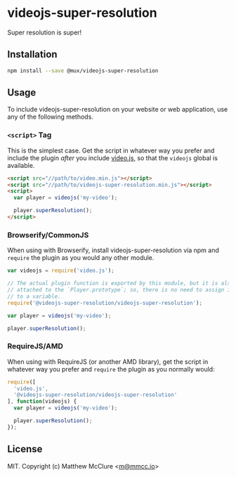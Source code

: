 # videojs-super-resolution

Super resolution is super!

## Installation

```sh
npm install --save @mux/videojs-super-resolution
```

## Usage

To include videojs-super-resolution on your website or web application, use any of the following methods.

### `<script>` Tag

This is the simplest case. Get the script in whatever way you prefer and include the plugin _after_ you include [video.js][videojs], so that the `videojs` global is available.

```html
<script src="//path/to/video.min.js"></script>
<script src="//path/to/videojs-super-resolution.min.js"></script>
<script>
  var player = videojs('my-video');

  player.superResolution();
</script>
```

### Browserify/CommonJS

When using with Browserify, install videojs-super-resolution via npm and `require` the plugin as you would any other module.

```js
var videojs = require('video.js');

// The actual plugin function is exported by this module, but it is also
// attached to the `Player.prototype`; so, there is no need to assign it
// to a variable.
require('@videojs-super-resolution/videojs-super-resolution');

var player = videojs('my-video');

player.superResolution();
```

### RequireJS/AMD

When using with RequireJS (or another AMD library), get the script in whatever way you prefer and `require` the plugin as you normally would:

```js
require([
  'video.js',
  '@videojs-super-resolution/videojs-super-resolution'
], function(videojs) {
  var player = videojs('my-video');

  player.superResolution();
});
```

## License

MIT. Copyright (c) Matthew McClure &lt;m@mmcc.io&gt;

[videojs]: http://videojs.com/

